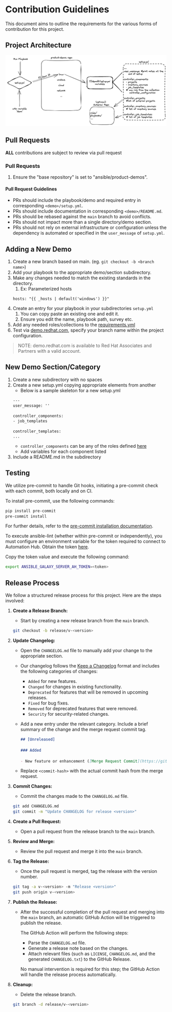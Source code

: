 # Contribution Guidelines
This document aims to outline the requirements for the various forms of contribution for this project.

## Project Architecture

![project-architecture](.github/images/project-architecture.png)

## Pull Requests

**ALL** contributions are subject to review via pull request

### Pull Requests
1) Ensure the "base repository" is set to "ansible/product-demos".

#### Pull Request Guidelines
- PRs should include the playbook/demo and required entry in corresponding `<demo>/setup.yml`.
- PRs should include documentation in corresponding `<demo>/README.md`.
- PRs should be rebased against the `main` branch to avoid conflicts.
- PRs should not impact more than a single directory/demo section.
- PRs should not rely on external infrastructure or configuration unless the dependency is automated or specified in the `user_message` of `setup.yml`.

## Adding a New Demo
1) Create a new branch based on main. (eg. `git checkout -b <branch name>`)
2) Add your playbook to the appropriate demo/section subdirectory.
3) Make any changes needed to match the existing standards in the directory.
   1) Ex: Parameterized hosts
   ```ansible
   hosts: "{{ _hosts | default('windows') }}"
   ```
4) Create an entry for your playbook in your subdirectories `setup.yml`
   1) You can copy paste an existing one and edit it.
   2) Ensure you edit the name, playbook path, survey etc.
5) Add any needed roles/collections to the [requirements.yml](/collections/requirements.yml)
6) Test via [demo.redhat.com](https://demo.redhat.com/catalog?item=babylon-catalog-prod/sandboxes-gpte.aap-product-demos.prod&utm_source=webapp&utm_medium=share-link), specify your branch name within the project configuration.

> NOTE: demo.redhat.com is available to Red Hat Associates and Partners with a valid account.

## New Demo Section/Category
1) Create a new subdirectory with no spaces
2) Create a new setup.yml copying appropriate elements from another
   - Below is a sample skeleton for a new setup.yml
    ```ansible
    ---
    user_message: ''

    controller_components:
    - job_templates

    controller_templates:
    ...
    ```
   - `controller_components` can be any of the roles defined [here](https://github.com/redhat-cop/controller_configuration/tree/devel/roles)
   - Add variables for each component listed
3) Include a README.md in the subdirectory

## Testing

We utilize pre-commit to handle Git hooks, initiating a pre-commit check with each commit, both locally and on CI.

To install pre-commit, use the following commands:
```bash
pip install pre-commit
pre-commit install
```

For further details, refer to the [pre-commit installation documentation](https://pre-commit.com/#installation).

To execute ansible-lint (whether within pre-commit or independently), you must configure an environment variable for the token required to connect to Automation Hub. Obtain the token [here](https://console.redhat.com/ansible/automation-hub/token).

Copy the token value and execute the following command:

```bash
export ANSIBLE_GALAXY_SERVER_AH_TOKEN=<token>
```

## Release Process

We follow a structured release process for this project. Here are the steps involved:

1. **Create a Release Branch:**
   - Start by creating a new release branch from the `main` branch.

   ```bash
   git checkout -b release/v-<version>
   ```

2. **Update Changelog:**
   - Open the `CHANGELOG.md` file to manually add your change to the appropriate section.
   - Our changelog follows the [Keep a Changelog](https://keepachangelog.com/en/1.0.0/) format and includes the following categories of changes:

     - `Added` for new features.
     - `Changed` for changes in existing functionality.
     - `Deprecated` for features that will be removed in upcoming releases.
     - `Fixed` for bug fixes.
     - `Removed` for deprecated features that were removed.
     - `Security` for security-related changes.

   - Add a new entry under the relevant category. Include a brief summary of the change and the merge request commit tag.

     ```markdown
     ## [Unreleased]

     ### Added

     - New feature or enhancement ([Merge Request Commit](https://github.com/ansible/product-demos/-/commit/<commit-hash>))
     ```

   - Replace `<commit-hash>` with the actual commit hash from the merge request.

3. **Commit Changes:**
   - Commit the changes made to the `CHANGELOG.md` file.

   ```bash
   git add CHANGELOG.md
   git commit -m "Update CHANGELOG for release <version>"
   ```

4. **Create a Pull Request:**
   - Open a pull request from the release branch to the `main` branch.

5. **Review and Merge:**
   - Review the pull request and merge it into the `main` branch.

6. **Tag the Release:**
   - Once the pull request is merged, tag the release with the version number.

   ```bash
   git tag -a v-<version> -m "Release <version>"
   git push origin v-<version>
   ```

7. **Publish the Release:**
   - After the successful completion of the pull request and merging into the `main` branch, an automatic GitHub Action will be triggered to publish the release.

     The GitHub Action will perform the following steps:
     - Parse the `CHANGELOG.md` file.
     - Generate a release note based on the changes.
     - Attach relevant files (such as `LICENSE`, `CHANGELOG.md`, and the generated `CHANGELOG.txt`) to the GitHub Release.

     No manual intervention is required for this step; the GitHub Action will handle the release process automatically.

8. **Cleanup:**
   - Delete the release branch.

   ```bash
   git branch -d release/v-<version>
   ```
